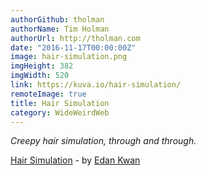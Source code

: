 ```yaml
---
authorGithub: tholman
authorName: Tim Holman
authorUrl: http://tholman.com
date: "2016-11-17T00:00:00Z"
image: hair-simulation.png
imgHeight: 382
imgWidth: 520
link: https://kuva.io/hair-simulation/
remoteImage: true
title: Hair Simulation
category: WideWeirdWeb
---
```


_Creepy hair simulation, through and through._

[Hair Simulation](https://kuva.io/hair-simulation/) - by [Edan Kwan](http://edankwan.com/)
